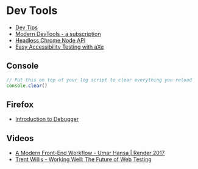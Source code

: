 # Dev Tools

* [Dev Tips](https://umaar.com/dev-tips/)
* [Modern DevTools - a subscription](https://moderndevtools.com/)
* [Headless Chrome Node API](https://github.com/GoogleChrome/puppeteer)
* [Easy Accessibility Testing with aXe](https://www.axe-core.org/)

## Console

```js
// Put this on top of your log script to clear everything you reload
console.clear()
```

## Firefox

* [Introduction to Debugger](https://mozilladevelopers.github.io/playground/debugger/)

## Videos

* [A Modern Front-End Workflow - Umar Hansa | Render 2017](https://www.youtube.com/watch?v=v5r_n6Tq0uk)
* [Trent Willis - Working Well: The Future of Web Testing](https://www.youtube.com/watch?v=UrKUbaCJ938)

